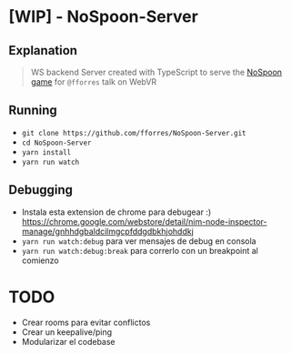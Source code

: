 # [WIP] - NoSpoon-Server

## Explanation
> WS backend Server created with TypeScript to serve the [NoSpoon game](https://github.com/fforres/NoSpoon) for `@fforres` talk on WebVR

## Running
- `git clone https://github.com/fforres/NoSpoon-Server.git`
- `cd NoSpoon-Server`
- `yarn install`
- `yarn run watch`

## Debugging
- Instala esta extension de chrome para debugear :)  https://chrome.google.com/webstore/detail/nim-node-inspector-manage/gnhhdgbaldcilmgcpfddgdbkhjohddkj
- `yarn run watch:debug` para ver mensajes de debug en consola
- `yarn run watch:debug:break` para correrlo con un breakpoint al comienzo  

# TODO
- Crear rooms para evitar conflictos
- Crear un keepalive/ping 
- Modularizar el codebase
